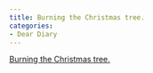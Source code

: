 ```yaml
---
title: Burning the Christmas tree.
categories:
- Dear Diary
---
```


[Burning the Christmas tree.](http://www.tumblr.com/audio_file/95227229/z3ooRJ7nem68oxvycWfaavbz)
